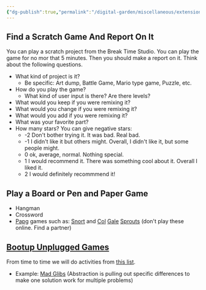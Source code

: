 ```yaml
---
{"dg-publish":true,"permalink":"/digital-garden/miscellaneous/extension-activities/"}
---
```


## Find a Scratch Game And Report On It

You can play a scratch project from the Break Time Studio. You can play the game for no mor that 5 minutes. Then you should make a report on it. Think about the following questions. 
* What kind of project is it?
  * Be specific: Art dump, Battle Game, Mario type game, Puzzle, etc.
* How do you play the game?
  * What kind of user input is there? Are there levels? 
* What would you keep if you were remixing it?
* What would you change if you were remixing it?
* What would you add if you were remixing it?
* What was your favorite part?
* How many stars? You can give negative stars:
  * -2 Don't bother trying it. It was bad. Real bad.
  * -1 I didn't like it but others might. Overall, I didn't like it, but some people might.
  * 0 ok, average, normal. Nothing special.
  * 1 I would recommend it. There was something cool about it. Overall I liked it.
  * 2 I would definitely recommmend it!

## Play a Board or Pen and Paper Game
* Hangman
* Crossword
* [Papg](http://www.papg.com/index.html) games such as: [Snort](http://www.papg.com/show?2XM1) and [Col](http://www.papg.com/show?2XLY) [Gale](http://www.papg.com/show?1TPI) [Sprouts](http://www.papg.com/show?1TMQ) (don't play these online. Find a partner)

## [Bootup Unplugged Games](https://docs.google.com/spreadsheets/d/1AzMWqpOsujHXZZu7QbXhQEjp8c3IEf_0FQFmFQnXAk0/edit?usp=sharing)
From time to time we will do activities from [this list](https://docs.google.com/spreadsheets/d/1AzMWqpOsujHXZZu7QbXhQEjp8c3IEf_0FQFmFQnXAk0/edit?usp=sharing).
* Example: [Mad Glibs](https://code.org/curriculum/course4/5/Teacher) (Abstraction is pulling out specific differences to make one solution work for multiple problems)